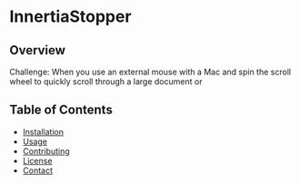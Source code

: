 

# InnertiaStopper

## Overview
Challenge: 
When you use an external mouse with a Mac and spin the scroll wheel
 to quickly scroll through a large document or 

## Table of Contents
- [Installation](#installation)
- [Usage](#usage)
- [Contributing](#contributing)
- [License](#license)
- [Contact](#contact)

<!--stackedit_data:
eyJoaXN0b3J5IjpbMTIyMzc1OTg5OCwtMTc0MjEzMTU1XX0=
-->